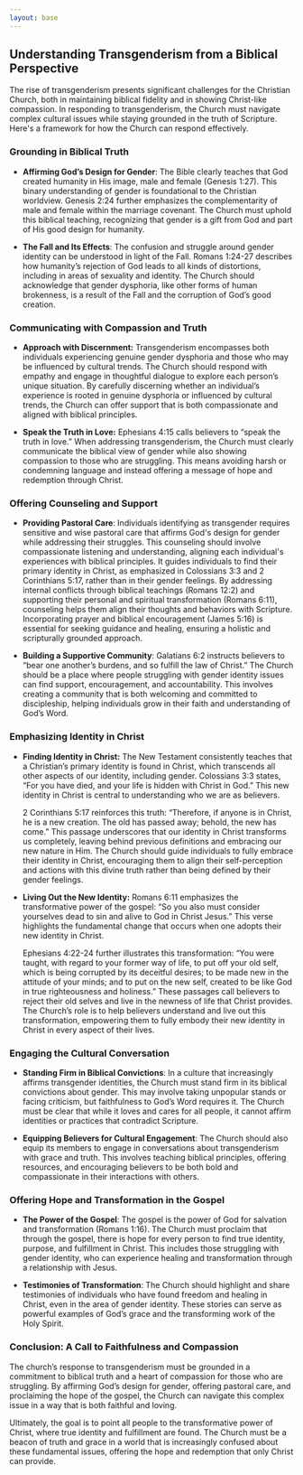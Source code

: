 ```yaml
---
layout: base
---
```


## Understanding Transgenderism from a Biblical Perspective

The rise of transgenderism presents significant challenges for the Christian Church, both in maintaining biblical fidelity and in showing Christ-like compassion. In responding to transgenderism, the Church must navigate complex cultural issues while staying grounded in the truth of Scripture. Here's a framework for how the Church can respond effectively.

### **Grounding in Biblical Truth**

- **Affirming God’s Design for Gender**: The Bible clearly teaches that God created humanity in His image, male and female (Genesis 1:27). This binary understanding of gender is foundational to the Christian worldview. Genesis 2:24 further emphasizes the complementarity of male and female within the marriage covenant. The Church must uphold this biblical teaching, recognizing that gender is a gift from God and part of His good design for humanity.

- **The Fall and Its Effects**: The confusion and struggle around gender identity can be understood in light of the Fall. Romans 1:24-27 describes how humanity’s rejection of God leads to all kinds of distortions, including in areas of sexuality and identity. The Church should acknowledge that gender dysphoria, like other forms of human brokenness, is a result of the Fall and the corruption of God’s good creation.

### **Communicating with Compassion and Truth**

- **Approach with Discernment:** Transgenderism encompasses both individuals experiencing genuine gender dysphoria and those who may be influenced by cultural trends. The Church should respond with empathy and engage in thoughtful dialogue to explore each person’s unique situation. By carefully discerning whether an individual’s experience is rooted in genuine dysphoria or influenced by cultural trends, the Church can offer support that is both compassionate and aligned with biblical principles.

- **Speak the Truth in Love:** Ephesians 4:15 calls believers to “speak the truth in love.” When addressing transgenderism, the Church must clearly communicate the biblical view of gender while also showing compassion to those who are struggling. This means avoiding harsh or condemning language and instead offering a message of hope and redemption through Christ.

### **Offering Counseling and Support**

- **Providing Pastoral Care**: Individuals identifying as transgender requires sensitive and wise pastoral care that affirms God's design for gender while addressing their struggles. This counseling should involve compassionate listening and understanding, aligning each individual's experiences with biblical principles. It guides individuals to find their primary identity in Christ, as emphasized in Colossians 3:3 and 2 Corinthians 5:17, rather than in their gender feelings. By addressing internal conflicts through biblical teachings (Romans 12:2) and supporting their personal and spiritual transformation (Romans 6:11), counseling helps them align their thoughts and behaviors with Scripture. Incorporating prayer and biblical encouragement (James 5:16) is essential for seeking guidance and healing, ensuring a holistic and scripturally grounded approach.

- **Building a Supportive Community**: Galatians 6:2 instructs believers to “bear one another’s burdens, and so fulfill the law of Christ.” The Church should be a place where people struggling with gender identity issues can find support, encouragement, and accountability. This involves creating a community that is both welcoming and committed to discipleship, helping individuals grow in their faith and understanding of God’s Word.

### **Emphasizing Identity in Christ**

- **Finding Identity in Christ:** The New Testament consistently teaches that a Christian’s primary identity is found in Christ, which transcends all other aspects of our identity, including gender. Colossians 3:3 states, “For you have died, and your life is hidden with Christ in God.” This new identity in Christ is central to understanding who we are as believers.

  2 Corinthians 5:17 reinforces this truth: “Therefore, if anyone is in Christ, he is a new creation. The old has passed away; behold, the new has come.” This passage underscores that our identity in Christ transforms us completely, leaving behind previous definitions and embracing our new nature in Him. The Church should guide individuals to fully embrace their identity in Christ, encouraging them to align their self-perception and actions with this divine truth rather than being defined by their gender feelings.

- **Living Out the New Identity:** Romans 6:11 emphasizes the transformative power of the gospel: “So you also must consider yourselves dead to sin and alive to God in Christ Jesus.” This verse highlights the fundamental change that occurs when one adopts their new identity in Christ.

  Ephesians 4:22-24 further illustrates this transformation: “You were taught, with regard to your former way of life, to put off your old self, which is being corrupted by its deceitful desires; to be made new in the attitude of your minds; and to put on the new self, created to be like God in true righteousness and holiness.” These passages call believers to reject their old selves and live in the newness of life that Christ provides. The Church’s role is to help believers understand and live out this transformation, empowering them to fully embody their new identity in Christ in every aspect of their lives.

### **Engaging the Cultural Conversation**

- **Standing Firm in Biblical Convictions**: In a culture that increasingly affirms transgender identities, the Church must stand firm in its biblical convictions about gender. This may involve taking unpopular stands or facing criticism, but faithfulness to God’s Word requires it. The Church must be clear that while it loves and cares for all people, it cannot affirm identities or practices that contradict Scripture.

- **Equipping Believers for Cultural Engagement**: The Church should also equip its members to engage in conversations about transgenderism with grace and truth. This involves teaching biblical principles, offering resources, and encouraging believers to be both bold and compassionate in their interactions with others.

### **Offering Hope and Transformation in the Gospel**

- **The Power of the Gospel**: The gospel is the power of God for salvation and transformation (Romans 1:16). The Church must proclaim that through the gospel, there is hope for every person to find true identity, purpose, and fulfillment in Christ. This includes those struggling with gender identity, who can experience healing and transformation through a relationship with Jesus.

- **Testimonies of Transformation**: The Church should highlight and share testimonies of individuals who have found freedom and healing in Christ, even in the area of gender identity. These stories can serve as powerful examples of God’s grace and the transforming work of the Holy Spirit.

### **Conclusion: A Call to Faithfulness and Compassion**

The church’s response to transgenderism must be grounded in a commitment to biblical truth and a heart of compassion for those who are struggling. By affirming God’s design for gender, offering pastoral care, and proclaiming the hope of the gospel, the Church can navigate this complex issue in a way that is both faithful and loving. 

Ultimately, the goal is to point all people to the transformative power of Christ, where true identity and fulfillment are found. The Church must be a beacon of truth and grace in a world that is increasingly confused about these fundamental issues, offering the hope and redemption that only Christ can provide.